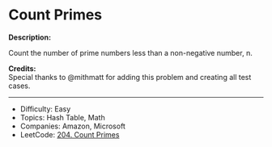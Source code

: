 # Count Primes

**Description:**

Count the number of prime numbers less than a non-negative number, n.

**Credits:**  
Special thanks to @mithmatt for adding this problem and creating all test cases.

---

* Difficulty: Easy
* Topics: Hash Table, Math
* Companies: Amazon, Microsoft
* LeetCode: [204. Count Primes](https://leetcode.com/problems/count-primes/description/)
